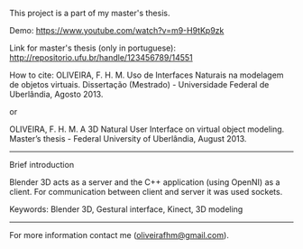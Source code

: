 This project is a part of my master's thesis.

Demo: https://www.youtube.com/watch?v=m9-H9tKp9zk

Link for master's thesis (only in portuguese): http://repositorio.ufu.br/handle/123456789/14551

How to cite: 
OLIVEIRA, F. H. M. Uso de Interfaces Naturais na modelagem de objetos virtuais. Dissertação (Mestrado) - Universidade Federal de Uberlândia, Agosto 2013.

or

OLIVEIRA, F. H. M. A 3D Natural User Interface on virtual object modeling. Master’s thesis - Federal University of Uberlândia, August 2013.

--------------
Brief introduction

Blender 3D acts as a server and the C++ application (using OpenNI) as a client.
For communication between client and server it was used sockets.

Keywords: Blender 3D, Gestural interface, Kinect, 3D modeling

--------------
For more information contact me (oliveirafhm@gmail.com).

